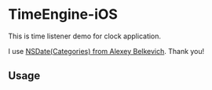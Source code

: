 # TimeEngine-iOS
This is time listener demo for clock application.

I use <a href="https://github.com/belkevich/nsdate-calendar">NSDate(Categories) from Alexey Belkevich</a>. Thank you!

<h2>Usage</h2>
